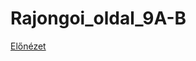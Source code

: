 # Rajongoi_oldal_9A-B
[Előnézet](https://htmlpreview.github.io/?https://github.com/lili0xx/Rajongoi_oldal_9A-B/blob/fo/index.html)
